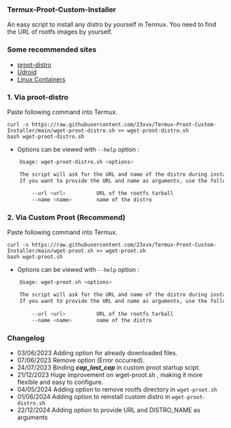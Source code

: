 ### Termux-Proot-Custom-Installer
 An easy script to install any distro by yourself in Termux.
 You need to find the URL of rootfs images by yourself.

### Some recommended sites
 - [proot-distro](https://github.com/termux/proot-distro)
 - [Udroid](https://github.com/RandomCoderOrg/ubuntu-on-android)
 - [Linux Containers](https://images.linuxcontainers.org)

### 1. Via proot-distro
Paste following command into Termux.
``` 
curl -s https://raw.githubusercontent.com/23xvx/Termux-Proot-Custom-Installer/main/wget-proot-distro.sh >> wget-proot-distro.sh
bash wget-proot-distro.sh
```

- Options can be viewed with `--help` option : 
```bash
    Usage: wget-proot-distro.sh <options>

    The script will ask for the URL and name of the distro during installation as default
    If you want to provide the URL and name as arguments, use the following options
    
        --url <url>          URL of the rootfs tarball
        --name <name>        name of the distro
```

### 2. Via Custom Proot (Recommend)
Paste following command into Termux.
``` 
curl -s https://raw.githubusercontent.com/23xvx/Termux-Proot-Custom-Installer/main/wget-proot.sh >> wget-proot.sh
bash wget-proot.sh
```

- Options can be viewed with `--help` option : 
```bash
    Usage: wget-proot.sh <options>

    The script will ask for the URL and name of the distro during installation as default
    If you want to provide the URL and name as arguments, use the following options
    
        --url <url>          URL of the rootfs tarball
        --name <name>        name of the distro
```

### Changelog
- 03/06/2023 Adding option for already downloaded files.<br>
- 07/06/2023 Remove option (Error occurred).<br>
- 24/07/2023 Binding ***cap_last_cap*** in custom proot startup scipt.<br>
- 21/12/2023 Huge improvement on wget-proot.sh , making it more flexible and easy to configure.<br>
- 04/05/2024 Adding option to remove rootfs directory in `wget-proot.sh`
- 01/06/2024 Adding option to reinstall custom distro in `wget-proot-distro.sh`
- 22/12/2024 Adding option to provide URL and DISTRO_NAME as arguments 

